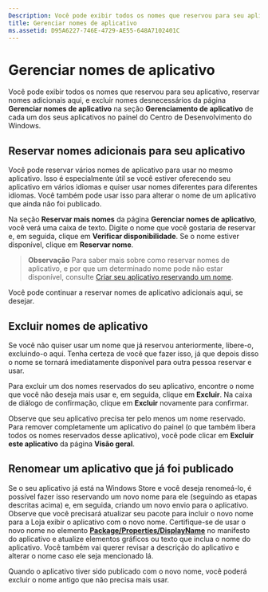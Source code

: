 ```yaml
---
Description: Você pode exibir todos os nomes que reservou para seu aplicativo, reservar nomes adicionais aqui, e excluir nomes desnecessários da página Gerenciar nomes de aplicativo na seção Gerenciamento de aplicativo de cada um dos seus aplicativos no painel do Centro de Desenvolvimento do Windows.
title: Gerenciar nomes de aplicativo
ms.assetid: D95A6227-746E-4729-AE55-648A7102401C
---
```


# Gerenciar nomes de aplicativo


Você pode exibir todos os nomes que reservou para seu aplicativo, reservar nomes adicionais aqui, e excluir nomes desnecessários da página **Gerenciar nomes de aplicativo** na seção **Gerenciamento de aplicativo** de cada um dos seus aplicativos no painel do Centro de Desenvolvimento do Windows.

## Reservar nomes adicionais para seu aplicativo


Você pode reservar vários nomes de aplicativo para usar no mesmo aplicativo. Isso é especialmente útil se você estiver oferecendo seu aplicativo em vários idiomas e quiser usar nomes diferentes para diferentes idiomas. Você também pode usar isso para alterar o nome de um aplicativo que ainda não foi publicado.

Na seção **Reservar mais nomes** da página **Gerenciar nomes de aplicativo**, você verá uma caixa de texto. Digite o nome que você gostaria de reservar e, em seguida, clique em **Verificar disponibilidade**. Se o nome estiver disponível, clique em **Reservar nome**.

> **Observação**  Para saber mais sobre como reservar nomes de aplicativo, e por que um determinado nome pode não estar disponível, consulte [Criar seu aplicativo reservando um nome](create-your-app-by-reserving-a-name.md).

Você pode continuar a reservar nomes de aplicativo adicionais aqui, se desejar.

## Excluir nomes de aplicativo


Se você não quiser usar um nome que já reservou anteriormente, libere-o, excluindo-o aqui. Tenha certeza de você que fazer isso, já que depois disso o nome se tornará imediatamente disponível para outra pessoa reservar e usar.

Para excluir um dos nomes reservados do seu aplicativo, encontre o nome que você não deseja mais usar e, em seguida, clique em **Excluir**. Na caixa de diálogo de confirmação, clique em **Excluir** novamente para confirmar.

Observe que seu aplicativo precisa ter pelo menos um nome reservado. Para remover completamente um aplicativo do painel (o que também libera todos os nomes reservados desse aplicativo), você pode clicar em **Excluir este aplicativo** da página **Visão geral**.

## Renomear um aplicativo que já foi publicado


Se o seu aplicativo já está na Windows Store e você deseja renomeá-lo, é possível fazer isso reservando um novo nome para ele (seguindo as etapas descritas acima) e, em seguida, criando um novo envio para o aplicativo. Observe que você precisará atualizar seu pacote para incluir o novo nome para a Loja exibir o aplicativo com o novo nome. Certifique-se de usar o novo nome no elemento [**Package/Properties/DisplayName**](https://msdn.microsoft.com/library/windows/apps/dn423240) no manifesto do aplicativo e atualize elementos gráficos ou texto que inclua o nome do aplicativo. Você também vai querer revisar a descrição do aplicativo e alterar o nome caso ele seja mencionado lá.

Quando o aplicativo tiver sido publicado com o novo nome, você poderá excluir o nome antigo que não precisa mais usar.

 

 






<!--HONumber=Mar16_HO1-->


